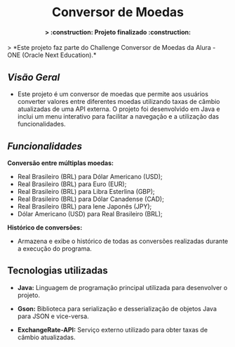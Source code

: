 <h1 align="center"> Conversor de Moedas </h1>
<h4 align="center">
> :construction: Projeto finalizado :construction:
</h4>
 > *Este projeto faz parte do Challenge Conversor de Moedas da Alura - ONE (Oracle Next Education).*

## *Visão Geral*
- Este projeto é um conversor de moedas que permite aos usuários converter valores entre diferentes moedas utilizando taxas de câmbio atualizadas de uma API externa. O projeto foi desenvolvido em Java e inclui um menu interativo para facilitar a navegação e a utilização das funcionalidades.

## *Funcionalidades*
**Conversão entre múltiplas moedas:**
- Real Brasileiro (BRL) para Dólar Americano (USD);
- Real Brasileiro (BRL) para Euro (EUR);
- Real Brasileiro (BRL) para Libra Esterlina (GBP);
- Real Brasileiro (BRL) para Dólar Canadense (CAD);
- Real Brasileiro (BRL) para Iene Japonês (JPY);
- Dólar Americano (USD) para Real Brasileiro (BRL);

**Histórico de conversões:**
 - Armazena e exibe o histórico de todas as conversões realizadas durante a execução do programa.

## Tecnologias utilizadas
- **Java:** Linguagem de programação principal utilizada para desenvolver o projeto.

- **Gson:** Biblioteca para serialização e desserialização de objetos Java para JSON e vice-versa.

- **ExchangeRate-API:** Serviço externo utilizado para obter taxas de câmbio atualizadas.
